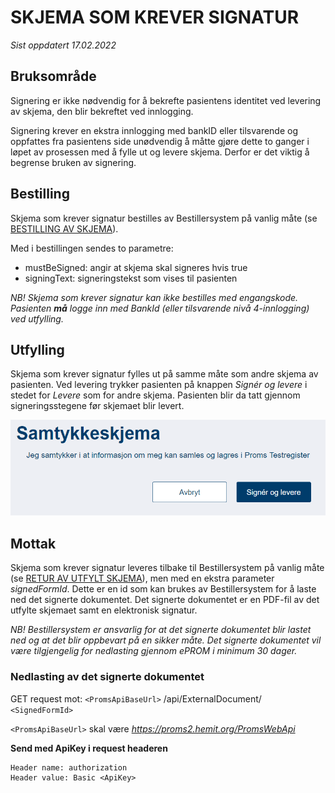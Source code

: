 # SKJEMA SOM KREVER SIGNATUR

*Sist oppdatert 17.02.2022*

## Bruksområde ##

Signering er ikke nødvendig for å bekrefte pasientens identitet ved levering av skjema, den blir bekreftet ved innlogging. 

Signering krever en ekstra innlogging med bankID eller tilsvarende og oppfattes fra pasientens side unødvendig å måtte gjøre dette to ganger i løpet av prosessen med å fylle ut og levere skjema. Derfor er det viktig å begrense bruken av signering.

## Bestilling ##

Skjema som krever signatur bestilles av Bestillersystem på vanlig måte (se [BESTILLING AV SKJEMA](BestillingAvSkjemaV2)). 

Med i bestillingen sendes to parametre:
 - mustBeSigned: angir at skjema skal signeres hvis true
 - signingText: signeringstekst som vises til pasienten

*NB! Skjema som krever signatur kan ikke bestilles med engangskode. Pasienten **må** logge inn med BankId (eller tilsvarende nivå 4-innlogging) ved utfylling.*

## Utfylling ##

Skjema som krever signatur fylles ut på samme måte som andre skjema av pasienten. Ved levering trykker pasienten på knappen *Signér og levere* i stedet for *Levere* som for andre skjema. Pasienten blir da tatt gjennom signeringsstegene før skjemaet blir levert.

![Signér og levere](img/esignering2.png)

## Mottak ##

Skjema som krever signatur leveres tilbake til Bestillersystem på vanlig måte (se [RETUR AV UTFYLT SKJEMA](ReturAvUtfyltSkjema)), men med en ekstra parameter *signedFormId*. Dette er en id som kan brukes av Bestillersystem for å laste ned det signerte dokumentet. Det signerte dokumentet er en PDF-fil av det utfylte skjemaet samt en elektronisk signatur.

*NB! Bestillersystem er ansvarlig for at det signerte dokumentet blir lastet ned og at det blir oppbevart på en sikker måte. Det signerte dokumentet vil være tilgjengelig for nedlasting gjennom ePROM i minimum 30 dager.*

### Nedlasting av det signerte dokumentet ###

GET request mot: `<PromsApiBaseUrl>` /api/ExternalDocument/ `<SignedFormId>` 

`<PromsApiBaseUrl>` skal være *https://proms2.hemit.org/PromsWebApi*

**Send med ApiKey i request headeren**

``` 
Header name: authorization
Header value: Basic <ApiKey>
```

